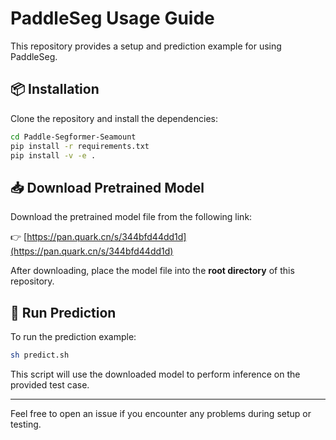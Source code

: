 # PaddleSeg Usage Guide

This repository provides a setup and prediction example for using PaddleSeg.

## 📦 Installation

Clone the repository and install the dependencies:

```bash
cd Paddle-Segformer-Seamount
pip install -r requirements.txt
pip install -v -e .
```

## 📥 Download Pretrained Model

Download the pretrained model file from the following link:

👉 [https://pan.quark.cn/s/344bfd44dd1d](https://pan.quark.cn/s/344bfd44dd1d)

After downloading, place the model file into the **root directory** of this repository.

## 🧪 Run Prediction

To run the prediction example:

```bash
sh predict.sh
```

This script will use the downloaded model to perform inference on the provided test case.

---

Feel free to open an issue if you encounter any problems during setup or testing.